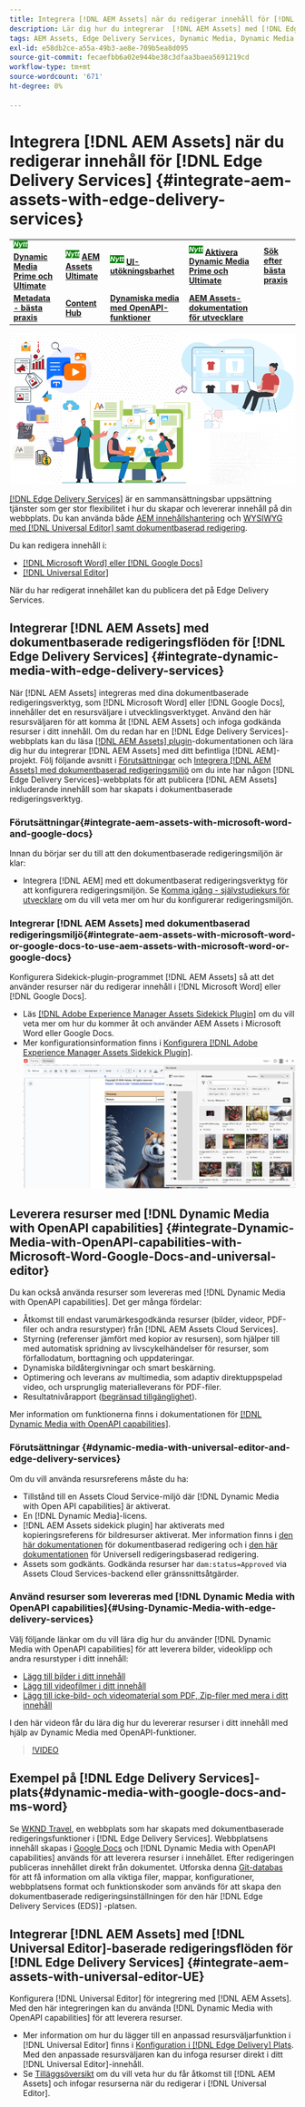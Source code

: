```yaml
---
title: Integrera [!DNL AEM Assets] när du redigerar innehåll för [!DNL Edge Delivery Services]
description: Lär dig hur du integrerar  [!DNL AEM Assets] med [!DNL Edge Delivery Services]. This integration enables you to integrate [!DNL AEM Assets] med [!DNL Microsoft Word] och [!DNL Google Docs], integrate [!DNL AEM Assets] med [!DNL Universal Editor], integrate [!DNL Dynamic Media] med [!DNL Edge Delivery Services], integrate [!DNL Dynamic Media with OpenAPI capabilities] med [!DNL Universal Editor] och integrerar [!DNL Dynamic Media with OpenAPI capabilities] med [!DNL Microsoft Word] och [!DNL Google Docs].
tags: AEM Assets, Edge Delivery Services, Dynamic Media, Dynamic Media with OpenAPI capabilities, Universal Editor, Edge Delivery Services with Universal Editor
exl-id: e58db2ce-a55a-49b3-ae8e-709b5ea8d095
source-git-commit: fecaefbb6a02e944be38c3dfaa3baea5691219cd
workflow-type: tm+mt
source-wordcount: '671'
ht-degree: 0%

---
```



# Integrera [!DNL AEM Assets] när du redigerar innehåll för [!DNL Edge Delivery Services] {#integrate-aem-assets-with-edge-delivery-services}

<table>
    <tr>
        <td>
            <sup style= "background-color:#008000; color:#FFFFFF; font-weight:bold"><i>Nytt</i></sup> <a href="/help/assets/dynamic-media/dm-prime-ultimate.md"><b>Dynamic Media Prime och Ultimate</b></a>
        </td>
        <td>
            <sup style= "background-color:#008000; color:#FFFFFF; font-weight:bold"><i>Nytt</i></sup> <a href="/help/assets/assets-ultimate-overview.md"><b>AEM Assets Ultimate</b></a>
        </td>
        <td>
            <sup style= "background-color:#008000; color:#FFFFFF; font-weight:bold"><i>Nytt</i></sup> <a href="/help/assets/aem-assets-view-ui-extensibility.md"><b>UI-utökningsbarhet</b></a>
        </td>
          <td>
            <sup style= "background-color:#008000; color:#FFFFFF; font-weight:bold"><i>Nytt</i></sup> <a href="/help/assets/dynamic-media/enable-dynamic-media-prime-and-ultimate.md"><b>Aktivera Dynamic Media Prime och Ultimate</b></a>
        </td>
         <td>
            <a href="/help/assets/search-best-practices.md"><b>Sök efter bästa praxis</b></a>
        </td>
    </tr>
    <tr>
        <td>
            <a href="/help/assets/metadata-best-practices.md"><b>Metadata - bästa praxis</b></a>
        </td>
        <td>
            <a href="/help/assets/product-overview.md"><b>Content Hub</b></a>
        </td>
        <td>
            <a href="/help/assets/dynamic-media-open-apis-overview.md"><b>Dynamiska media med OpenAPI-funktioner</b></a>
        </td>
        <td>
            <a href="https://developer.adobe.com/experience-cloud/experience-manager-apis/"><b>AEM Assets-dokumentation för utvecklare</b></a>
        </td>
    </tr>
</table>

![Integrering av AEM-resurser med Universal Editor](/help/assets/assets/EDS2.png)

[[!DNL Edge Delivery Services]](https://experienceleague.adobe.com/en/docs/experience-manager-cloud-service/content/edge-delivery/overview) är en sammansättningsbar uppsättning tjänster som ger stor flexibilitet i hur du skapar och levererar innehåll på din webbplats. Du kan använda både [AEM innehållshantering](/help/sites-cloud/authoring/author-publish.md) och [WYSIWYG med  [!DNL Universal Editor]  samt dokumentbaserad redigering](https://experienceleague.adobe.com/en/docs/experience-manager-cloud-service/content/edge-delivery/wysiwyg-authoring/authoring).

Du kan redigera innehåll i:

* [[!DNL Microsoft Word] eller [!DNL Google Docs]](#integrate-dynamic-media-with-edge-delivery-services)
* [[!DNL Universal Editor]](#integrate-aem-assets-with-universal-editor-UE)

När du har redigerat innehållet kan du publicera det på Edge Delivery Services.

## Integrerar [!DNL AEM Assets] med dokumentbaserade redigeringsflöden för [!DNL Edge Delivery Services] {#integrate-dynamic-media-with-edge-delivery-services}

När [!DNL AEM Assets] integreras med dina dokumentbaserade redigeringsverktyg, som [!DNL Microsoft Word] eller [!DNL Google Docs], innehåller det en resursväljare i utvecklingsverktyget. Använd den här resursväljaren för att komma åt [!DNL AEM Assets] och infoga godkända resurser i ditt innehåll.
Om du redan har en [!DNL Edge Delivery Services]-webbplats kan du läsa [[!DNL AEM Assets] plugin](https://github.com/adobe-rnd/aem-assets-plugin/blob/main/README.md)-dokumentationen och lära dig hur du integrerar [!DNL AEM Assets] med ditt befintliga [!DNL AEM]-projekt.
Följ följande avsnitt i [Förutsättningar](#integrate-aem-assets-with-microsoft-word-and-google-docs) och [Integrera [!DNL AEM Assets]  med dokumentbaserad redigeringsmiljö](#integrate-aem-assets-with-microsoft-word-or-google-docs-to-use-aem-assets-with-microsoft-word-or-google-docs) om du inte har någon [!DNL Edge Delivery Services]-webbplats för att publicera [!DNL AEM Assets] inkluderande innehåll som har skapats i dokumentbaserade redigeringsverktyg.

### Förutsättningar{#integrate-aem-assets-with-microsoft-word-and-google-docs}

Innan du börjar ser du till att den dokumentbaserade redigeringsmiljön är klar:

* Integrera [!DNL AEM] med ett dokumentbaserat redigeringsverktyg för att konfigurera redigeringsmiljön. Se [Komma igång - självstudiekurs för utvecklare](https://www.aem.live/developer/tutorial) om du vill veta mer om hur du konfigurerar redigeringsmiljön.

### Integrerar [!DNL AEM Assets] med dokumentbaserad redigeringsmiljö{#integrate-aem-assets-with-microsoft-word-or-google-docs-to-use-aem-assets-with-microsoft-word-or-google-docs}

Konfigurera Sidekick-plugin-programmet [!DNL AEM Assets] så att det använder resurser när du redigerar innehåll i [!DNL Microsoft Word] eller [!DNL Google Docs].

* Läs [[!DNL Adobe Experience Manager Assets Sidekick Plugin]](https://www.aem.live/docs/aem-assets-sidekick-plugin#using-experience-manager-assets-for-website-authors) om du vill veta mer om hur du kommer åt och använder AEM Assets i Microsoft Word eller Google Docs.
* Mer konfigurationsinformation finns i [Konfigurera [!DNL Adobe Experience Manager Assets Sidekick Plugin]](https://www.aem.live/developer/configuring-aem-assets-sidekick-plugin).
  ![använd dynamiska media med openAPI-funktioner i MS Word- och Google-dokument](/help/assets/assets/my-assets-sidebar.png)

## Leverera resurser med [!DNL Dynamic Media with OpenAPI capabilities] {#integrate-Dynamic-Media-with-OpenAPI-capabilities-with-Microsoft-Word-Google-Docs-and-universal-editor}

Du kan också använda resurser som levereras med [!DNL Dynamic Media with OpenAPI capabilities]. Det ger många fördelar:

* Åtkomst till endast varumärkesgodkända resurser (bilder, videor, PDF-filer och andra resurstyper) från [!DNL AEM Assets Cloud Services].
* Styrning (referenser jämfört med kopior av resursen), som hjälper till med automatisk spridning av livscykelhändelser för resurser, som förfallodatum, borttagning och uppdateringar.
* Dynamiska bildåtergivningar och smart beskärning.
* Optimering och leverans av multimedia, som adaptiv direktuppspelad video, och ursprunglig materialleverans för PDF-filer.
* Resultatnivårapport ([begränsad tillgänglighet](/help/assets/manage-reports-assets-view.md#dynamic-media-delivery-reports)).

Mer information om funktionerna finns i dokumentationen för [[!DNL Dynamic Media with OpenAPI capabilities]](https://experienceleague.adobe.com/en/docs/experience-manager-cloud-service/content/assets/dynamicmedia/dynamic-media-open-apis/dynamic-media-open-apis-overview).

### Förutsättningar {#dynamic-media-with-universal-editor-and-edge-delivery-services}

Om du vill använda resursreferens måste du ha:

* Tillstånd till en Assets Cloud Service-miljö där [!DNL Dynamic Media with Open API capabilities] är aktiverat.
* En [!DNL Dynamic Media]-licens.
* [!DNL AEM Assets sidekick plugin] har aktiverats med kopieringsreferens för bildresurser aktiverat. Mer information finns i [den här dokumentationen](https://www.aem.live/developer/configuring-aem-assets-sidekick-plugin#copymode) för dokumentbaserad redigering och i [den här dokumentationen](https://developer.adobe.com/uix/docs/extension-manager/extension-developed-by-adobe/configurable-asset-picker/#extension-overview) för Universell redigeringsbaserad redigering.
* Assets som godkänts. Godkända resurser har `dam:status=Approved` via Assets Cloud Services-backend eller gränssnittsåtgärder.

### Använd resurser som levereras med [!DNL Dynamic Media with OpenAPI capabilities]{#Using-Dynamic-Media-with-edge-delivery-services}

Välj följande länkar om du vill lära dig hur du använder [!DNL Dynamic Media with OpenAPI capabilities] för att leverera bilder, videoklipp och andra resurstyper i ditt innehåll:

* [Lägg till bilder i ditt innehåll](https://www.aem.live/docs/aem-assets-sidekick-plugin#using-image-references-when-authoring-content)
* [Lägg till videofilmer i ditt innehåll](https://www.aem.live/docs/aem-assets-sidekick-plugin#using-video-references-when-authoring-content)
* [Lägg till icke-bild- och videomaterial som PDF, Zip-filer med mera i ditt innehåll](https://www.aem.live/docs/aem-assets-sidekick-plugin#using-asset-references-for-pdf-zip-etc-when-authoring-content)

I den här videon får du lära dig hur du levererar resurser i ditt innehåll med hjälp av Dynamic Media med OpenAPI-funktioner.

>[!VIDEO](https://video.tv.adobe.com/v/3441155)

## Exempel på [!DNL Edge Delivery Services]-plats{#dynamic-media-with-google-docs-and-ms-word}

Se [WKND Travel](http://bit.ly/3DExLnf), en webbplats som har skapats med dokumentbaserade redigeringsfunktioner i [!DNL Edge Delivery Services]. Webbplatsens innehåll skapas i [Google Docs](https://drive.google.com/drive/folders/1HCCHRWp4HJIXW_cUv5cRDQ5DzzqiZsXT) och [!DNL Dynamic Media with OpenAPI capabilities] används för att leverera resurser i innehållet. Efter redigeringen publiceras innehållet direkt från dokumentet. Utforska denna [Git-databas](https://github.com/hlxsites/franklin-assets-selector/tree/aem-dynamicmedia-demo/blocks) för att få information om alla viktiga filer, mappar, konfigurationer, webbplatsens format och funktionskoder som används för att skapa den dokumentbaserade redigeringsinställningen för den här [!DNL Edge Delivery Services (EDS)] -platsen.

## Integrerar [!DNL AEM Assets] med [!DNL Universal Editor]-baserade redigeringsflöden för [!DNL Edge Delivery Services] {#integrate-aem-assets-with-universal-editor-UE}

Konfigurera [!DNL Universal Editor] för integrering med [!DNL AEM Assets]. Med den här integreringen kan du använda [!DNL Dynamic Media with OpenAPI capabilities] för att leverera resurser.

* Mer information om hur du lägger till en anpassad resursväljarfunktion i [!DNL Universal Editor] finns i [Konfiguration i [!DNL Edge Delivery] Plats](https://developer.adobe.com/uix/docs/extension-manager/extension-developed-by-adobe/configurable-asset-picker/#configuration-in-edge-delivery-site). Med den anpassade resursväljaren kan du infoga resurser direkt i ditt [!DNL Universal Editor]-innehåll.
* Se [Tilläggsöversikt](https://developer.adobe.com/uix/docs/extension-manager/extension-developed-by-adobe/configurable-asset-picker/#extension-overview) om du vill veta hur du får åtkomst till [!DNL AEM Assets] och infogar resurserna när du redigerar i [!DNL Universal Editor].
